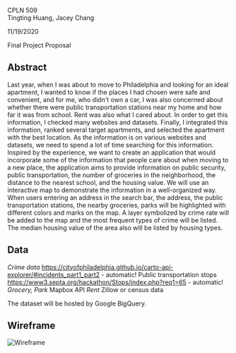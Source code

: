 CPLN 509
<br> Tingting Huang, Jacey Chang

11/19/2020

Final Project Proposal


## Abstract
Last year, when I was about to move to Philadelphia and looking for an ideal apartment,
I wanted to know if the places I had chosen were safe and convenient, and for me, who didn't own a car,
I was also concerned about whether there were public transportation stations near my home and how far it 
was from school. Rent was also what I cared about. In order to get this information, I checked many websites 
and datasets. Finally, I integrated this information, ranked several target apartments, and selected the 
apartment with the best location. As the information is on various websites and datasets, we need to spend 
a lot of time searching for this information. Inspired by the experience, we want to create an application that 
would incorporate some of the information that people care about when moving to a new place, the application aims 
to provide information on public security, public transportation, the number of groceries in the neighborhood, 
the distance to the nearest school, and the housing value. We will use an interactive map to demonstrate the information 
in a well-organized way. When users entering an address in the search bar, the address, the public transportation stations, 
the nearby groceries, parks will be highlighted with different colors and marks on the map. A layer symbolized by crime rate 
will be added to the map and the most frequent types of crime will be listed. The median housing value of the area also will 
be listed by housing types.

## Data

*Crime data*
https://cityofphiladelphia.github.io/carto-api-explorer/#incidents_part1_part2 - automatic!
Public transportation stops
https://www3.septa.org/hackathon/Stops/index.php?req1=65 - automatic!
*Grocery, Park*
Mapbox API
*Rent*
Zillow or census data

The dataset will be hosted by Google BigQuery.

## Wireframe
![Wireframe]()
